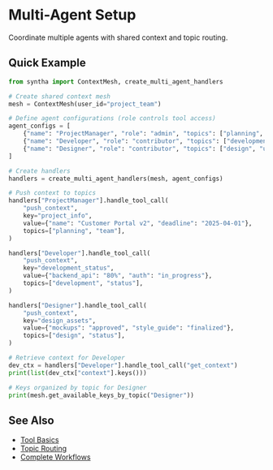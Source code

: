 # Multi-Agent Setup

Coordinate multiple agents with shared context and topic routing.

## Quick Example

```python
from syntha import ContextMesh, create_multi_agent_handlers

# Create shared context mesh
mesh = ContextMesh(user_id="project_team")

# Define agent configurations (role controls tool access)
agent_configs = [
    {"name": "ProjectManager", "role": "admin", "topics": ["planning", "status", "team"]},
    {"name": "Developer", "role": "contributor", "topics": ["development", "bugs", "features"]},
    {"name": "Designer", "role": "contributor", "topics": ["design", "ui", "branding"]},
]

# Create handlers
handlers = create_multi_agent_handlers(mesh, agent_configs)

# Push context to topics
handlers["ProjectManager"].handle_tool_call(
    "push_context",
    key="project_info",
    value={"name": "Customer Portal v2", "deadline": "2025-04-01"},
    topics=["planning", "team"],
)

handlers["Developer"].handle_tool_call(
    "push_context",
    key="development_status",
    value={"backend_api": "80%", "auth": "in_progress"},
    topics=["development", "status"],
)

handlers["Designer"].handle_tool_call(
    "push_context",
    key="design_assets",
    value={"mockups": "approved", "style_guide": "finalized"},
    topics=["design", "status"],
)

# Retrieve context for Developer
dev_ctx = handlers["Developer"].handle_tool_call("get_context")
print(list(dev_ctx["context"].keys()))

# Keys organized by topic for Designer
print(mesh.get_available_keys_by_topic("Designer"))
```

## See Also

- [Tool Basics](tool-basics.md)
- [Topic Routing](../context-mesh/topic-routing.md)
- [Complete Workflows](../extras/complete-workflows.md)
